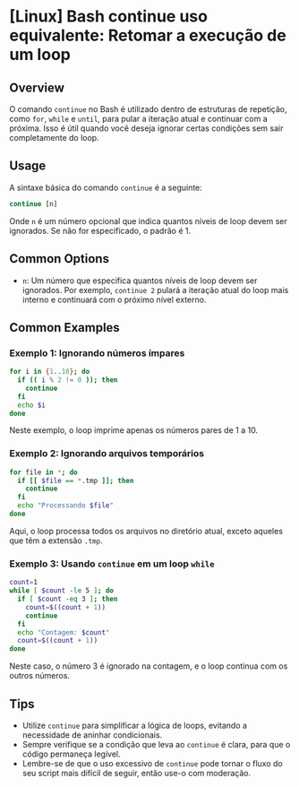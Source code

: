 # [Linux] Bash continue uso equivalente: Retomar a execução de um loop

## Overview
O comando `continue` no Bash é utilizado dentro de estruturas de repetição, como `for`, `while` e `until`, para pular a iteração atual e continuar com a próxima. Isso é útil quando você deseja ignorar certas condições sem sair completamente do loop.

## Usage
A sintaxe básica do comando `continue` é a seguinte:

```bash
continue [n]
```

Onde `n` é um número opcional que indica quantos níveis de loop devem ser ignorados. Se não for especificado, o padrão é 1.

## Common Options
- `n`: Um número que especifica quantos níveis de loop devem ser ignorados. Por exemplo, `continue 2` pulará a iteração atual do loop mais interno e continuará com o próximo nível externo.

## Common Examples

### Exemplo 1: Ignorando números ímpares
```bash
for i in {1..10}; do
  if (( i % 2 != 0 )); then
    continue
  fi
  echo $i
done
```
Neste exemplo, o loop imprime apenas os números pares de 1 a 10.

### Exemplo 2: Ignorando arquivos temporários
```bash
for file in *; do
  if [[ $file == *.tmp ]]; then
    continue
  fi
  echo "Processando $file"
done
```
Aqui, o loop processa todos os arquivos no diretório atual, exceto aqueles que têm a extensão `.tmp`.

### Exemplo 3: Usando `continue` em um loop `while`
```bash
count=1
while [ $count -le 5 ]; do
  if [ $count -eq 3 ]; then
    count=$((count + 1))
    continue
  fi
  echo "Contagem: $count"
  count=$((count + 1))
done
```
Neste caso, o número 3 é ignorado na contagem, e o loop continua com os outros números.

## Tips
- Utilize `continue` para simplificar a lógica de loops, evitando a necessidade de aninhar condicionais.
- Sempre verifique se a condição que leva ao `continue` é clara, para que o código permaneça legível.
- Lembre-se de que o uso excessivo de `continue` pode tornar o fluxo do seu script mais difícil de seguir, então use-o com moderação.